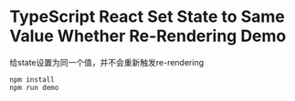 TypeScript React Set State to Same Value Whether Re-Rendering Demo
=================================

给state设置为同一个值，并不会重新触发re-rendering

```
npm install
npm run demo
```

